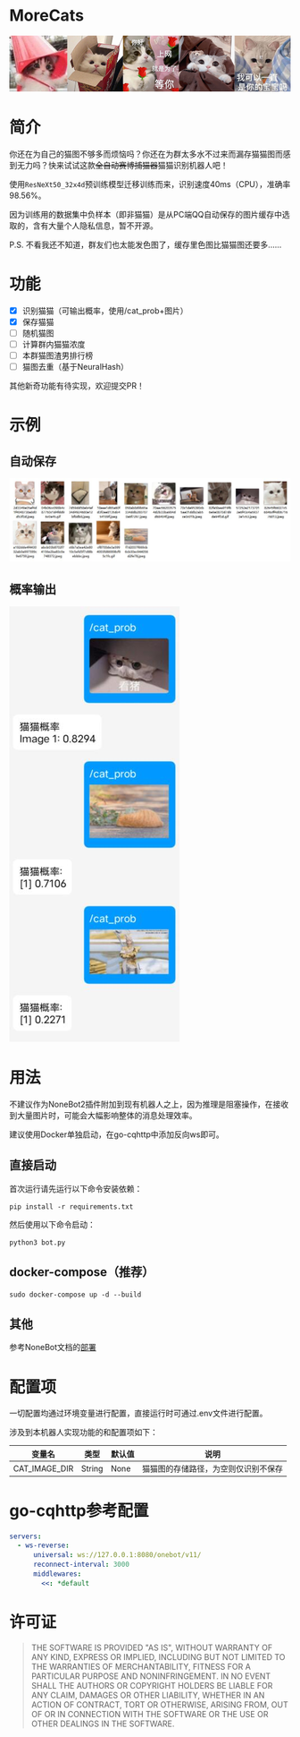 # MoreCats

![Banner](./statics/banner.png)

# 简介

你还在为自己的猫图不够多而烦恼吗？你还在为群太多水不过来而漏存猫猫图而感到无力吗？快来试试这款~~全自动赛博捕猫器~~猫猫识别机器人吧！

使用`ResNeXt50_32x4d`预训练模型迁移训练而来，识别速度40ms（CPU），准确率98.56%。

因为训练用的数据集中负样本（即非猫猫）是从PC端QQ自动保存的图片缓存中选取的，含有大量个人隐私信息，暂不开源。

P.S. 不看我还不知道，群友们也太能发色图了，缓存里色图比猫猫图还要多……

# 功能

- [x] 识别猫猫（可输出概率，使用/cat_prob+图片）
- [x] 保存猫猫
- [ ] 随机猫图
- [ ] 计算群内猫猫浓度
- [ ] 本群猫图渣男排行榜
- [ ] 猫图去重（基于NeuralHash）

其他新奇功能有待实现，欢迎提交PR！

# 示例

## 自动保存

![test2.jpg](./statics/test2.jpg)

## 概率输出

![test1.jpg](./statics/test1.jpg)

# 用法

不建议作为NoneBot2插件附加到现有机器人之上，因为推理是阻塞操作，在接收到大量图片时，可能会大幅影响整体的消息处理效率。

建议使用Docker单独启动，在go-cqhttp中添加反向ws即可。

## 直接启动

首次运行请先运行以下命令安装依赖：

```shell
pip install -r requirements.txt
```

然后使用以下命令启动：

```shell
python3 bot.py
```

## docker-compose（推荐）

```shell
sudo docker-compose up -d --build
```

## 其他

参考NoneBot文档的[部署](https://v2.nonebot.dev/docs/tutorial/deployment)

# 配置项

一切配置均通过环境变量进行配置，直接运行时可通过.env文件进行配置。

涉及到本机器人实现功能的和配置项如下：

|变量名|类型|默认值|说明|
|-----|----|-----|---|
|CAT_IMAGE_DIR|String|None|猫猫图的存储路径，为空则仅识别不保存|

# go-cqhttp参考配置

```yaml
servers:
  - ws-reverse:
      universal: ws://127.0.0.1:8080/onebot/v11/
      reconnect-interval: 3000
      middlewares:
        <<: *default
```

# 许可证

> THE SOFTWARE IS PROVIDED "AS IS", WITHOUT WARRANTY OF ANY KIND, EXPRESS OR
IMPLIED, INCLUDING BUT NOT LIMITED TO THE WARRANTIES OF MERCHANTABILITY,
FITNESS FOR A PARTICULAR PURPOSE AND NONINFRINGEMENT. IN NO EVENT SHALL THE
AUTHORS OR COPYRIGHT HOLDERS BE LIABLE FOR ANY CLAIM, DAMAGES OR OTHER
LIABILITY, WHETHER IN AN ACTION OF CONTRACT, TORT OR OTHERWISE, ARISING FROM,
OUT OF OR IN CONNECTION WITH THE SOFTWARE OR THE USE OR OTHER DEALINGS IN THE
SOFTWARE.